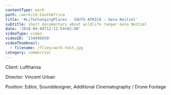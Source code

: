 ```yaml
---
contentType: work
path: /work/LH-SouthAfrica
title: '#LifeChangingPlaces - SOUTH AFRICA - Gesa Neitzel'
subtitle: short documentary about wildlife ranger Gesa Neitzel
date: '2018-04-04T12:12:54+02:00'
videoType: vimeo
videoID: '234998050'
videoThumbnail:
  - filename: /files/work-test.jpg
category: commercial
---
```

Client: Lufthansa

Director: Vincent Urban

Position: Editor, Sounddesigner, Additional Cinematography / Drone Footage
